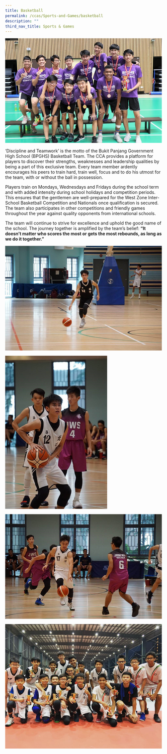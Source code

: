 ```yaml
---
title: Basketball
permalink: /ccas/Sports-and-Games/basketball
description: ""
third_nav_title: Sports & Games
---
```

![](/images/BB1.jpeg)

‘Discipline and Teamwork’ is the motto of the Bukit Panjang Government High School (BPGHS) Basketball Team. The CCA provides a platform for players to discover their strengths, weaknesses and leadership qualities by being a part of this exclusive team. Every team member ardently encourages his peers to train hard, train well, focus and to do his utmost for the team, with or without the ball in possession.

  

Players train on Mondays, Wednesdays and Fridays during the school term and with added intensity during school holidays and competition periods. This ensures that the gentlemen are well-prepared for the West Zone Inter-School Basketball Competition and Nationals once qualification is secured. The team also participates in other competitions and friendly games throughout the year against quality opponents from international schools.

  

The team will continue to strive for excellence and uphold the good name of the school. The journey together is amplified by the team’s belief: **“It doesn’t matter who scores the most or gets the most rebounds, as long as we do it together.”**

  

![](/images/BB2.jpeg)

<img src="/images/BB3.jpeg" 
     style="width:65%">

![](/images/BB4.jpeg)

![](/images/BB5.jpeg)
